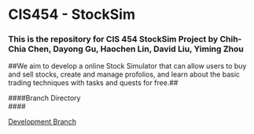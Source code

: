 # CIS454 - StockSim 
### This is the repository for CIS 454 StockSim Project by Chih-Chia Chen, Dayong Gu, Haochen Lin, David Liu, Yiming Zhou ###

##We aim to develop a online Stock Simulator that can allow users to buy and sell stocks, create and manage profolios, and learn about the basic trading techniques with tasks and quests for free.##

####Branch Directory <br />####

[Development Branch](https://github.com/walper/CIS454-investmentWeb/blob/Development/README.md "Go to Development Branch")
